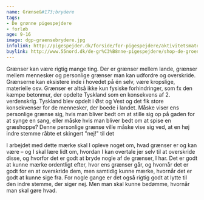 ```yaml
---
name: Grænse&#173;brydere
tags:
- De grønne pigespejdere
- forløb
age: 9-16
image: dgp-graensebrydere.jpg
infolink: http://pigespejder.dk/forside/for-pigespejdere/aktivitetsmateriale/udfordringsmaerker-for-spejdere-seniorspejdere/vovehalsen/graensebrydere/
buylink: http://www.55nord.dk/de-gr%C3%B8nne-pigespejdere/shop-de-groenne-pigespejdere/maerker-2/graensebryder-maerke
---
```

Grænser kan være rigtig mange ting. Der er grænser mellem lande, grænser mellem mennesker og
personlige grænser man kan udfordre og overskride. Grænserne kan eksistere inde i hovedet på
én selv, være kropslige, materielle osv. Grænser er altså ikke kun fysiske forhindringer, som fx den
kæmpe betonmur, der opdelte Tyskland som en konsekvens af 2. verdenskrig. Tyskland blev opdelt
i Øst og Vest og det fik store konsekvenser for de mennesker, der boede i landet.
Måske viser ens personlige grænse sig, hvis man bliver bedt om at stille sig op på gaden for at
synge en sang, eller måske hvis man bliver bedt om at spise en græshoppe? Denne personlige
grænse ville måske vise sig ved, at en høj indre stemme råbte et skingert "nej!" til det

I arbejdet med dette mærke skal I opleve noget om, hvad grænser er og kan være – og I skal lære
lidt om, hvordan I kan overtale jer selv til at overskride disse, og hvorfor det er godt at bryde nogle
af de grænser, I har. Det er godt at kunne mærke ordentligt efter, hvor ens grænser går, og hvornår
det er godt for en at overskride dem, men samtidig kunne mærke, hvornår det er godt at kunne
sige fra. For nogle gange er det også rigtig godt at lytte til den indre stemme, der siger nej. Men
man skal kunne bedømme, hvornår man skal gøre hvad.